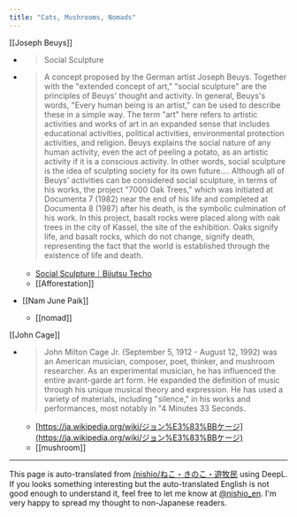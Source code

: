 ```yaml
---
title: "Cats, Mushrooms, Nomads"
---
```


[[Joseph Beuys]]
- > Social Sculpture
- >  A concept proposed by the German artist Joseph Beuys. Together with the "extended concept of art," "social sculpture" are the principles of Beuys' thought and activity. In general, Beuys's words, "Every human being is an artist," can be used to describe these in a simple way. The term "art" here refers to artistic activities and works of art in an expanded sense that includes educational activities, political activities, environmental protection activities, and religion. Beuys explains the social nature of any human activity, even the act of peeling a potato, as an artistic activity if it is a conscious activity. In other words, social sculpture is the idea of sculpting society for its own future.... Although all of Beuys' activities can be considered social sculpture, in terms of his works, the project "7000 Oak Trees," which was initiated at Documenta 7 (1982) near the end of his life and completed at Documenta 8 (1987) after his death, is the symbolic culmination of his work. In this project, basalt rocks were placed along with oak trees in the city of Kassel, the site of the exhibition. Oaks signify life, and basalt rocks, which do not change, signify death, representing the fact that the world is established through the existence of life and death.
    - [Social Sculpture｜Bijutsu Techo](https://bijutsutecho.com/artwiki/88)
    - [[Afforestation]]

- [[Nam June Paik]]
    - [[nomad]]

[[John Cage]]
- > John Milton Cage Jr. (September 5, 1912 - August 12, 1992) was an American musician, composer, poet, thinker, and mushroom researcher. As an experimental musician, he has influenced the entire avant-garde art form. He expanded the definition of music through his unique musical theory and expression. He has used a variety of materials, including "silence," in his works and performances, most notably in "4 Minutes 33 Seconds.
    - [https://ja.wikipedia.org/wiki/ジョン%E3%83%BBケージ](https://ja.wikipedia.org/wiki/ジョン%E3%83%BBケージ)
    - [[mushroom]]

---
This page is auto-translated from [/nishio/ねこ・きのこ・遊牧民](https://scrapbox.io/nishio/ねこ・きのこ・遊牧民) using DeepL. If you looks something interesting but the auto-translated English is not good enough to understand it, feel free to let me know at [@nishio_en](https://twitter.com/nishio_en). I'm very happy to spread my thought to non-Japanese readers.